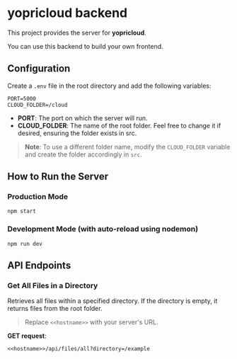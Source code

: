 # **yopricloud** backend

This project provides the server for **yopricloud**.

You can use this backend to build your own frontend.


## Configuration

Create a `.env` file in the root directory and add the following variables:

```
PORT=5000
CLOUD_FOLDER=/cloud 
```
- **PORT**: The port on which the server will run.
- **CLOUD_FOLDER**: The name of the root folder. Feel free to change it if desired, ensuring the folder exists in src.

> **Note**: To use a different folder name, modify the `CLOUD_FOLDER` variable and create the folder accordingly in `src`.

## How to Run the Server
### Production Mode

```
npm start
```
### Development Mode (with auto-reload using nodemon)
```
npm run dev
```

## API Endpoints

### **Get All Files in a Directory**

Retrieves all files within a specified directory. If the directory is empty, it returns files from the root folder.

> Replace `<<hostname>>` with your server's URL.

**GET request**:

```
<<hostname>>/api/files/all?directory=/example
```